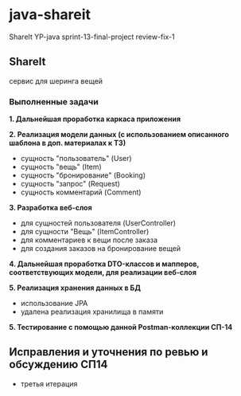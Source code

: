 # java-shareit
ShareIt 
YP-java sprint-13-final-project
review-fix-1

## ShareIt

сервис для шеринга вещей

### Выполненные задачи
**1. Дальнейшая проработка каркаса приложения**

**2. Реализация модели данных (с использованием описанного шаблона в доп. материалах к ТЗ)**
* сущность "пользователь" (User)
* сущность "вещь" (Item)
* сущность "бронирование" (Booking)
* сущность "запрос" (Request)
* сущность комментарий (Comment)

**3. Разработка веб-слоя**
* для сущностей пользователя (UserController)
* для сущности "Вещь" (ItemController)
* для комментариев к вещи после заказа
* для создания заказов на бронирование вещей

**4. Дальнейшая проработка DTO-классов и мапперов, соответствующих модели, для реализации веб-слоя**

**5. Реализация хранения данных в БД**
* использование JPA
* удалена реализация хранилища в памяти

**5. Тестирование с помощью данной Postman-коллекции СП-14**

## Исправления и уточнения по ревью и обсуждению СП14
- третья итерация